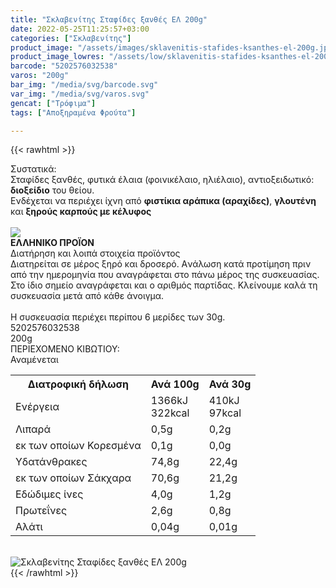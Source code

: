 ```yaml
---
title: "Σκλαβενίτης Σταφίδες ξανθές ΕΛ 200g"
date: 2022-05-25T11:25:57+03:00
categories: ["Σκλαβενίτης"]
product_image: "/assets/images/sklavenitis-stafides-ksanthes-el-200g.jpg"
product_image_lowres: "/assets/low/sklavenitis-stafides-ksanthes-el-200g.jpg"
barcode: "5202576032538"
varos: "200g"
bar_img: "/media/svg/barcode.svg"
var_img: "/media/svg/varos.svg"
gencat: ["Τρόφιμα"]
tags: ["Αποξηραμένα Φρούτα"]

---
```

{{< rawhtml >}}

<div class="sload620"><div class="product"><div id="sistatika">Συστατικά:</div><div class="alltext">Σταφίδες ξανθές, φυτικά έλαια (φοινικέλαιο, ηλιέλαιο), αντιοξειδωτικό: <b>διοξείδιο</b> του θείου.<br>Ενδέχεται να περιέχει ίχνη από <b>φιστίκια αράπικα (αραχίδες)</b>, <b>γλουτένη</b> και <b>ξηρούς καρπούς με κέλυφος</b></div><br><div id="flag"><div id="flagimage"><img src="/media/icons/gr.svg"></div><span id="flagtext"><b>ΕΛΛΗΝΙΚΟ ΠΡΟΪΟΝ</b></span></div><div id="loipa">Διατήρηση και λοιπά στοιχεία προϊόντος</div><div class="alltext">Διατηρείται σε μέρος ξηρό και δροσερό. Aνάλωση κατά προτίμηση πριν από την ημερομηνία που αναγράφεται στο πάνω μέρος της συσκευασίας. Στο ίδιο σημείο αναγράφεται και ο αριθμός παρτίδας. Κλείνουμε καλά τη συσκευασία μετά από κάθε άνοιγμα.<br><br>Η συσκευασία περιέχει περίπου 6 μερίδες των 30g.</div><div id="barcode"><div id="barimage1"></div><span id="bartext">5202576032538</span></div><div id="varos"><div id="varosimage1"></div><span id="varostext">200g</span></div><div id="kivotio">ΠΕΡΙΕΧΟΜΕΝΟ ΚΙΒΩΤΙΟΥ:<br>Αναμένεται</div><div class="tabout"><table id="diatable"><tbody><tr><th>Διατροφική δήλωση</th><th>Ανά 100g</th><th>Ανά 30g</th></tr><tr><td class="texr2">Ενέργεια</td><td class="texr">1366kJ<br>322kcal</td><td class="texr">410kJ<br>97kcal</td></tr><tr><td class="texr2">Λιπαρά</td><td class="texr">0,5g</td><td class="texr">0,2g</td></tr><tr><td class="gray">εκ των οποίων Κορεσµένα</td><td class="gray2">0,1g</td><td class="gray2">0,0g</td></tr><tr><td class="texr2">Yδατάνθρακες</td><td class="texr">74,8g</td><td class="texr">22,4g</td></tr><tr><td class="gray">εκ των οποίων Σάκχαρα</td><td class="gray2">70,6g</td><td class="gray2">21,2g</td></tr><tr><td class="texr2">Eδώδιμες ίνες</td><td class="texr">4,0g</td><td class="texr">1,2g</td></tr><tr><td class="texr2">Πρωτεΐνες</td><td class="texr">2,6g</td><td class="texr">0,8g</td></tr><tr><td class="texr2">Αλάτι</td><td class="texr">0,04g</td><td class="texr">0,01g</td></tr></tbody></table></div><br><div class="pimg"><img alt="Σκλαβενίτης Σταφίδες ξανθές ΕΛ 200g" title="Σκλαβενίτης Σταφίδες ξανθές ΕΛ 200g" src="/assets/images/sklavenitis-stafides-ksanthes-el-200g.jpg"></div></div></div>
{{< /rawhtml >}}


